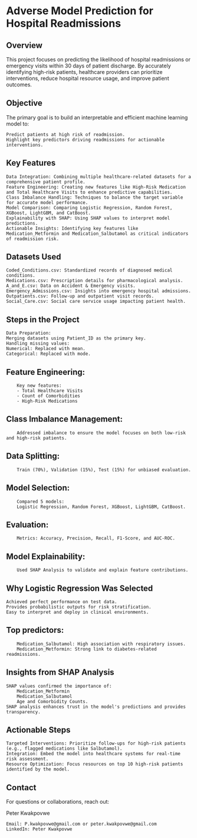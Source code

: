 # Adverse Model Prediction for Hospital Readmissions

## Overview

This project focuses on predicting the likelihood of hospital readmissions or emergency visits within 30 days of patient discharge. By accurately identifying high-risk patients, healthcare providers can prioritize interventions, reduce hospital resource usage, and improve patient outcomes.

## Objective

The primary goal is to build an interpretable and efficient machine learning model to:

    Predict patients at high risk of readmission.
    Highlight key predictors driving readmissions for actionable interventions.

## Key Features

    Data Integration: Combining multiple healthcare-related datasets for a comprehensive patient profile.
    Feature Engineering: Creating new features like High-Risk Medication and Total Healthcare Visits to enhance predictive capabilities.
    Class Imbalance Handling: Techniques to balance the target variable for accurate model performance.
    Model Comparison: Comparing Logistic Regression, Random Forest, XGBoost, LightGBM, and CatBoost.
    Explainability with SHAP: Using SHAP values to interpret model predictions.
    Actionable Insights: Identifying key features like Medication_Metformin and Medication_Salbutamol as critical indicators of readmission risk.

## Datasets Used

    Coded_Conditions.csv: Standardized records of diagnosed medical conditions.
    Medications.csv: Prescription details for pharmacological analysis.
    A_and_E.csv: Data on Accident & Emergency visits.
    Emergency_Admissions.csv: Insights into emergency hospital admissions.
    Outpatients.csv: Follow-up and outpatient visit records.
    Social_Care.csv: Social care service usage impacting patient health.

## Steps in the Project

    Data Preparation:
    Merging datasets using Patient_ID as the primary key.
    Handling missing values:
    Numerical: Replaced with mean.
    Categorical: Replaced with mode.
    
## Feature Engineering:
        Key new features:
        - Total Healthcare Visits
        - Count of Comorbidities
        - High-Risk Medications

## Class Imbalance Management:
        Addressed imbalance to ensure the model focuses on both low-risk and high-risk patients.

## Data Splitting:
        Train (70%), Validation (15%), Test (15%) for unbiased evaluation.

## Model Selection:
        Compared 5 models:
        Logistic Regression, Random Forest, XGBoost, LightGBM, CatBoost.

## Evaluation:
        Metrics: Accuracy, Precision, Recall, F1-Score, and AUC-ROC.

## Model Explainability:
        Used SHAP Analysis to validate and explain feature contributions.

## Why Logistic Regression Was Selected

    Achieved perfect performance on test data.
    Provides probabilistic outputs for risk stratification.
    Easy to interpret and deploy in clinical environments.

## Top predictors:
        Medication_Salbutamol: High association with respiratory issues.
        Medication_Metformin: Strong link to diabetes-related readmissions.

## Insights from SHAP Analysis

    SHAP values confirmed the importance of:
        Medication_Metformin
        Medication_Salbutamol
        Age and Comorbidity Counts.
    SHAP analysis enhances trust in the model's predictions and provides transparency.

## Actionable Steps

    Targeted Interventions: Prioritize follow-ups for high-risk patients (e.g., flagged medications like Salbutamol).
    Integration: Embed the model into healthcare systems for real-time risk assessment.
    Resource Optimization: Focus resources on top 10 high-risk patients identified by the model.

## Contact

For questions or collaborations, reach out:

Peter Kwakpovwe

    Email: P.kwakpovwe@gmail.com or peter.kwakpovwe@gmail.com
    LinkedIn: Peter Kwakpovwe
